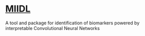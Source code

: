 # [MIIDL](https://chunribu.github.io/miidl)
A tool and package for identification of biomarkers powered by interpretable Convolutional Neural Networks
